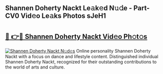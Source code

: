 ## Shannen Doherty Nackt Le𝚊k𝚎d N𝚞𝚍e - Part-CV0 Vid𝚎o Le𝚊ks Photos sJeH1

# <h2><a href="http://fb6hps.evod.top/?m=Shannen+Doherty+Nackt">🔗 👉🔴 Shannen Doherty Nackt Vid𝚎o Ph𝚘t𝚘s</a></h2>

[![Shannen Doherty Nackt N𝚞d𝚎s](https://i.imgur.com/8V9OHl7.gif)](http://fb6hps.evod.top/?m=Shannen+Doherty+Nackt)
Online personality Shannen Doherty Nackt with a focus on dance and lifestyle content. Distinguished individual Shannen Doherty Nackt, recognized for their outstanding contributions to the world of arts and culture. 
